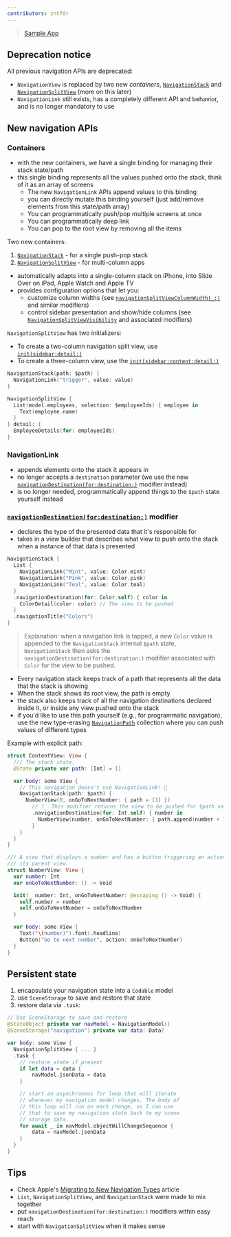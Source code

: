 ```yaml
---
contributors: zntfdr
---
```


> [Sample App](https://developer.apple.com/documentation/swiftui/bringing_robust_navigation_structure_to_your_swiftui_app)

## Deprecation notice

All previous navigation APIs are deprecated:

- `NavigationView` is replaced by two new _containers_, [`NavigationStack`][NavigationStack] and [`NavigationSplitView`][NavigationSplitView] (more on this later)
- `NavigationLink` still exists, has a completely different API and behavior, and is no longer mandatory to use

## New navigation APIs

### Containers

- with the new containers, we have a single binding for managing their stack state/path
- this single binding represents all the values pushed onto the stack, think of it as an array of screens
  - The new `NavigationLink` APIs append values to this binding
  - you can directly mutate this binding yourself (just add/remove elements from this state/path array)
  - You can programmatically push/pop multiple screens at once
  - You can programmatically deep link
  - You can pop to the root view by removing all the items

Two new containers:

1. [`NavigationStack`][NavigationStack] - for a single push-pop stack
2. [`NavigationSplitView`][NavigationSplitView] - for multi-column apps
  - automatically adapts into a single-column stack on iPhone, into Slide Over on iPad, Apple Watch and Apple TV
  - provides configuration options that let you:
    - customize column widths (see [`navigationSplitViewColumnWidth(_:)`][navigationSplitViewColumnWidth(_:)] and similar modifiers)
    - control sidebar presentation and show/hide columns (see [`NavigationSplitViewVisibility`][navigationsplitviewvisibility] and associated modifiers)

`NavigationSplitView` has two initializers:

- To create a two-column navigation split view, use [`init(sidebar:detail:)`][init(sidebar:detail:)]
- To create a three-column view, use the [`init(sidebar:content:detail:)`][init(sidebar:content:detail:)]

```swift
NavigationStack(path: $path) {
  NavigationLink("trigger", value: value)
}

NavigationSplitView {
  List(model.employees, selection: $employeeIds) { employee in
    Text(employee.name)	
  }
} detail: {
  EmployeeDetails(for: employeeIds)
}
```

### NavigationLink

- appends elements onto the stack it appears in
- no longer accepts a `destination` parameter (we use the new [`navigationDestination(for:destination:)`][navigationDestination(for:destination:)] modifier instead)
- is no longer needed, programmatically append things to the `$path` state yourself instead

### [`navigationDestination(for:destination:)`][navigationDestination(for:destination:)] modifier

- declares the type of the presented data that it's responsible for
- takes in a view builder that describes what view to push onto the stack when a instance of that data is presented

```swift
NavigationStack {
  List {
    NavigationLink("Mint", value: Color.mint)
    NavigationLink("Pink", value: Color.pink)
    NavigationLink("Teal", value: Color.teal)
  }
  .navigationDestination(for: Color.self) { color in
    ColorDetail(color: color) // The view to be pushed
  }
  .navigationTitle("Colors")
}
```

> Explanation: when a navigation link is tapped, a new `Color` value is appended to the `NavigationStack` internal `$path` state, `NavigationStack` then asks the `navigationDestination(for:destination:)` modifier associated with `Color` for the view to be pushed.

- Every navigation stack keeps track of a path that represents all the data that the stack is showing
- When the stack shows its root view, the path is empty
- the stack also keeps track of all the navigation destinations declared inside it, or inside any view pushed onto the stack
- if you'd like to use this path yourself (e.g., for programmatic navigation), use the new type-erasing [`NavigationPath`][NavigationPath] collection where you can push values of different types

Example with explicit path:

```swift
struct ContentView: View {
  /// The stack state.
  @State private var path: [Int] = []

  var body: some View {
    // This navigation doesn't use NavigationLink! 🎉
    NavigationStack(path: $path) {
      NumberView(0, onGoToNextNumber: { path = [1] })
        // 👇🏻 This modifier returns the view to be pushed for $path values of type Int
        .navigationDestination(for: Int.self) { number in 
          NumberView(number, onGoToNextNumber: { path.append(number + 1) })
        }
    }
  }
}

/// A view that displays a number and has a button triggering an action injected by 
/// its parent view.
struct NumberView: View {
  var number: Int
  var onGoToNextNumber: () -> Void

  init(_ number: Int, onGoToNextNumber: @escaping () -> Void) {
    self.number = number
    self.onGoToNextNumber = onGoToNextNumber
  }

  var body: some View {
    Text("\(number)").font(.headline)
    Button("Go to next number", action: onGoToNextNumber)
  }
}
```

## Persistent state

1. encapsulate your navigation state into a `Codable` model
2. use `SceneStorage` to save and restore that state
3. restore data via `.task`:

```swift
// Use SceneStorage to save and restore
@StateObject private var navModel = NavigationModel()
@SceneStorage("navigation") private var data: Data?

var body: some View {
  NavigationSplitView { ... }
  .task {
  	// restore state if present
  	if let data = data {
  		navModel.jsonData = data
    }

    // start an asynchronous for loop that will iterate 
    // whenever my navigation model changes. The body of 
    // this loop will run on each change, so I can use 
    // that to save my navigation state back to my scene 
    // storage data.
    for await _ in navModel.objectWillChangeSequence {
    	data = navModel.jsonData
    }
  }
}
```

## Tips

- Check Apple's [Migrating to New Navigation Types][migrating-to-new-navigation-types] article
- `List`, `NavigationSplitView`, and `NavigationStack` were made to mix together
- put `navigationDestination(for:destination:)` modifiers within easy reach
- start with `NavigationSplitView` when it makes sense

[NavigationStack]: https://developer.apple.com/documentation/swiftui/navigationstack
[NavigationSplitView]: https://developer.apple.com/documentation/swiftui/navigationsplitview
[init(sidebar:detail:)]: https://developer.apple.com/documentation/swiftui/navigationsplitview/init(sidebar:detail:)
[init(sidebar:content:detail:)]: https://developer.apple.com/documentation/swiftui/navigationsplitview/init(sidebar:content:detail:)
[navigationDestination(for:destination:)]: https://developer.apple.com/documentation/swiftui/presentedwindowcontent/navigationdestination(for:destination:)
[NavigationPath]: https://developer.apple.com/documentation/swiftui/navigationpath
[migrating-to-new-navigation-types]: https://developer.apple.com/documentation/swiftui/migrating-to-new-navigation-types
[navigationSplitViewColumnWidth(_:)]: https://developer.apple.com/documentation/swiftui/navigationsplitview
[navigationsplitviewvisibility]: https://developer.apple.com/documentation/swiftui/navigationsplitviewvisibility

